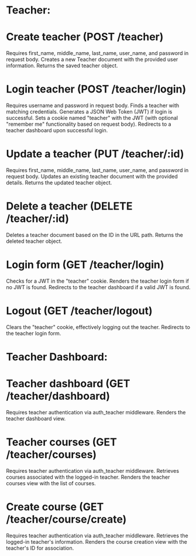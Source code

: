 # Teacher:

# Create teacher (POST /teacher)
Requires first_name, middle_name, last_name, user_name, and password in request body.
Creates a new Teacher document with the provided user information.
Returns the saved teacher object.
# Login teacher (POST /teacher/login)
Requires username and password in request body.
Finds a teacher with matching credentials.
Generates a JSON Web Token (JWT) if login is successful.
Sets a cookie named "teacher" with the JWT (with optional "remember me" functionality based on request body).
Redirects to a teacher dashboard upon successful login.
# Update a teacher (PUT /teacher/:id)
Requires first_name, middle_name, last_name, user_name, and password in request body.
Updates an existing teacher document with the provided details.
Returns the updated teacher object.
# Delete a teacher (DELETE /teacher/:id)
Deletes a teacher document based on the ID in the URL path.
Returns the deleted teacher object.
# Login form (GET /teacher/login)
Checks for a JWT in the "teacher" cookie.
Renders the teacher login form if no JWT is found.
Redirects to the teacher dashboard if a valid JWT is found.
# Logout (GET /teacher/logout)
Clears the "teacher" cookie, effectively logging out the teacher.
Redirects to the teacher login form.
# Teacher Dashboard:

# Teacher dashboard (GET /teacher/dashboard)
Requires teacher authentication via auth_teacher middleware.
Renders the teacher dashboard view.
# Teacher courses (GET /teacher/courses)
Requires teacher authentication via auth_teacher middleware.
Retrieves courses associated with the logged-in teacher.
Renders the teacher courses view with the list of courses.
# Create course (GET /teacher/course/create)
Requires teacher authentication via auth_teacher middleware.
Retrieves the logged-in teacher's information.
Renders the course creation view with the teacher's ID for association.

